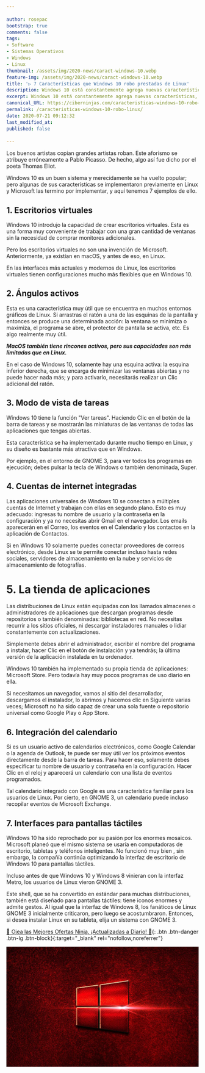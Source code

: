 ```yaml
---

author: rosepac
bootstrap: true
comments: false
tags:
- Software
- Sistemas Operativos
- Windows
- Linux
thumbnail: /assets/img/2020-news/caract-windows-10.webp
feature-img: /assets/img/2020-news/caract-windows-10.webp
title: '▷ 7 Características que Windows 10 robo prestadas de Linux'
description: Windows 10 está constantemente agrega nuevas características, pero no todas son creadas por Microsoft. He encontrado 7 cambios que Windows implementó robados de Linux.
excerpt: Windows 10 está constantemente agrega nuevas características, pero no todas son creadas por Microsoft. He encontrado 7 cambios que Windows implementó robados de Linux.
canonical_URL: https://ciberninjas.com/caracteristicas-windows-10-robo-linux/
permalink: /caracteristicas-windows-10-robo-linux/
date: 2020-07-21 09:12:32
last_modified_at: 
published: false

---
```


Los buenos artistas copian grandes artistas roban. Este aforismo se atribuye erróneamente a Pablo Picasso. De hecho, algo así fue dicho por el poeta Thomas Eliot.

Windows 10 es un buen sistema y merecidamente se ha vuelto popular; pero algunas de sus características se implementaron previamente en Linux y Microsoft las termino por implementar, y aquí tenemos 7 ejemplos de ello.

## **1. Escritorios virtuales**

Windows 10 introdujo la capacidad de crear escritorios virtuales. Esta es una forma muy conveniente de trabajar con una gran cantidad de ventanas sin la necesidad de comprar monitores adicionales.

Pero los escritorios virtuales no son una invención de Microsoft. Anteriormente, ya existían en macOS, y antes de eso, en Linux.

En las interfaces más actuales y modernos de Linux, los escritorios virtuales tienen configuraciones mucho más flexibles que en Windows 10.

## **2. Ángulos activos**

Esta es una característica muy útil que se encuentra en muchos entornos gráficos de Linux. Si arrastras el ratón a una de las esquinas de la pantalla y entonces se produce una determinada acción: la ventana se minimiza o maximiza, el programa se abre, el protector de pantalla se activa, etc. Es algo realmente muy útil.

***MacOS también tiene rincones activos, pero sus capacidades son más limitadas que en Linux.***

En el caso de Windows 10, solamente hay una esquina activa: la esquina inferior derecha, que se encarga de minimizar las ventanas abiertas y no puede hacer nada más; y para activarlo, necesitarás realizar un Clic adicional del ratón.

## **3. Modo de vista de tareas**

Windows 10 tiene la función "Ver tareas". Haciendo Clic en el botón de la barra de tareas y se mostrarán las miniaturas de las ventanas de todas las aplicaciones que tengas abiertas.

Esta característica se ha implementado durante mucho tiempo en Linux, y su diseño es bastante más atractiva que en Windows.

Por ejemplo, en el entorno de GNOME 3, para ver todos los programas en ejecución; debes pulsar la tecla de Windows o también denominada, Super.

## **4. Cuentas de internet integradas**

Las aplicaciones universales de Windows 10 se conectan a múltiples cuentas de Internet y trabajan con ellas en segundo plano. Esto es muy adecuado: ingresas tu nombre de usuario y la contraseña en la configuración y ya no necesitas abrir Gmail en el navegador. Los emails aparecerán en el Correo, los eventos en el Calendario y los contactos en la aplicación de Contactos.

Si en Windows 10 solamente puedes conectar proveedores de correos electrónico, desde Linux se te permite conectar incluso hasta redes sociales, servidores de almacenamiento en la nube y servicios de almacenamiento de fotografías.

# **5. La tienda de aplicaciones**

Las distribuciones de Linux están equipadas con los llamados almacenes o administradores de aplicaciones que descargan programas desde repositorios o también denominadas: bibliotecas en red. No necesitas recurrir a los sitios oficiales, ni descargar instaladores manuales o lidiar constantemente con actualizaciones.

Simplemente debes abrir el administrador, escribir el nombre del programa a instalar, hacer Clic en el botón de instalación y ya tendrás; la última versión de la aplicación instalada en tu ordenador.

Windows 10 también ha implementado su propia tienda de aplicaciones: Microsoft Store. Pero todavía hay muy pocos programas de uso diario en ella.

Si necesitamos un navegador, vamos al sitio del desarrollador, descargamos el instalador, lo abrimos y hacemos clic en Siguiente varias veces; Microsoft no ha sido capaz de crear una sola fuente o repositorio universal como Google Play o App Store.

## **6. Integración del calendario**

Si es un usuario activo de calendarios electrónicos, como Google Calendar o la agenda de Outlook, te puede ser muy útil ver los próximos eventos directamente desde la barra de tareas. Para hacer eso, solamente debes especificar tu nombre de usuario y contraseña en la configuración. Hacer Clic en el reloj y aparecerá un calendario con una lista de eventos programados.

Tal calendario integrado con Google es una característica familiar para los usuarios de Linux. Por cierto, en GNOME 3, un calendario puede incluso recopilar eventos de Microsoft Exchange.

## **7. Interfaces para pantallas táctiles**

Windows 10 ha sido reprochado por su pasión por los enormes mosaicos. Microsoft planeó que el mismo sistema se usaría en computadoras de escritorio, tabletas y teléfonos inteligentes. No funcionó muy bien , sin embargo, la compañía continúa optimizando la interfaz de escritorio de Windows 10 para pantallas táctiles.

Incluso antes de que Windows 10 y Windows 8 vinieran con la interfaz Metro, los usuarios de Linux vieron GNOME 3.

Este shell, que se ha convertido en estándar para muchas distribuciones, también está diseñado para pantallas táctiles: tiene iconos enormes y admite gestos. Al igual que la interfaz de Windows 8, los fanáticos de Linux GNOME 3 inicialmente criticaron, pero luego se acostumbraron. Entonces, si desea instalar Linux en su tableta, elija un sistema con GNOME 3.

[🎁 Ojea las Mejores Ofertas Ninja, ¡Actualizadas a Diario! 🛒](https://www.amazon.es/shop/cibercursos "Los Mejores Chollos de Amazon, Ofertas Flash, Black Monday y Amazon Prime Day"){: .btn .btn-danger .btn-lg .btn-block}{:target="_blank" rel="nofollow,noreferrer"}

![Windows 10 está constantemente agrega nuevas características, pero no todas son creadas por Microsoft. He encontrado 7 cambios que Windows implementó robados de Linux.](/assets/img/2020-news/caract-windows-10.webp "Windows 10 está constantemente agrega nuevas características, pero no todas son creadas por Microsoft. He encontrado 7 cambios que Windows implementó robados de Linux.")